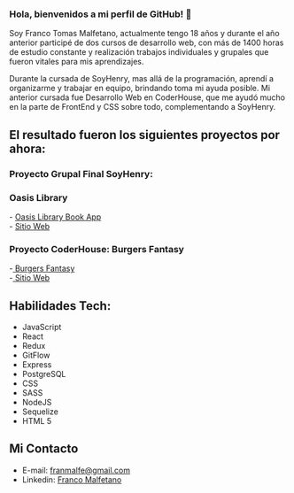 ### Hola, bienvenidos a mi perfil de GitHub! 👋

Soy Franco Tomas Malfetano, actualmente tengo 18 años y durante el año anterior participé de dos cursos de desarrollo web, con más de 1400 horas de estudio constante y realización trabajos individuales y grupales que fueron vitales para mis aprendizajes.

Durante la cursada de SoyHenry, mas allá de la programación, aprendí a organizarme y trabajar en equipo, brindando toma mi ayuda posible. Mi anterior cursada fue Desarrollo Web en CoderHouse, que me ayudó mucho en la parte de FrontEnd y CSS sobre todo, complementando a SoyHenry.

## El resultado fueron los siguientes proyectos por ahora:

<h3>Proyecto Grupal Final SoyHenry:</h3>
<h3>Oasis Library</h3>
- <a href= "https://github.com/Dota43ver/OasisLibrary"> Oasis Library Book App </a>
<br/>
- <a href= "https://oasis-library.vercel.app/"> Sitio Web </a>     

<h3>Proyecto CoderHouse: Burgers Fantasy </h3>

-<a href= "https://github.com/FrancoMal/burgers-fantasy"> Burgers Fantasy </a>
<br/>
-<a href= "https://francomal.github.io/burgers-fantasy/"> Sitio Web </a>

##  Habilidades Tech:
- JavaScript
- React
- Redux
- GitFlow
- Express
- PostgreSQL 
- CSS
- SASS
- NodeJS
- Sequelize
- HTML 5

## Mi Contacto

- E-mail: franmalfe@gmail.com
- Linkedin: <a href="https://www.linkedin.com/in/franco-malfetano/"> Franco Malfetano </a> 
